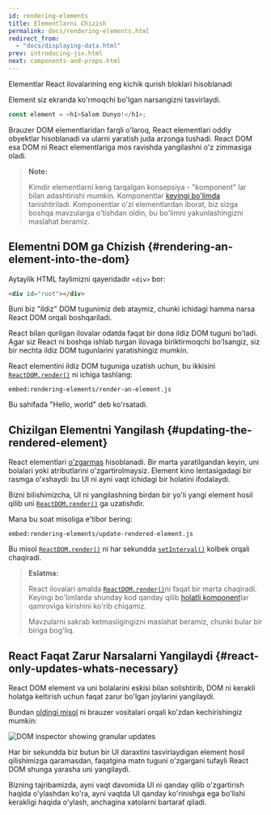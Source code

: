 ```yaml
---
id: rendering-elements
title: Elementlarni Chizish
permalink: docs/rendering-elements.html
redirect_from:
  - "docs/displaying-data.html"
prev: introducing-jsx.html
next: components-and-props.html
---
```


Elementlar React ilovalarining eng kichik qurish bloklari hisoblanadi

Element siz ekranda ko'rmoqchi bo'lgan narsangizni tasvirlaydi.

```js
const element = <h1>Salom Dunyo!</h1>;
```

Brauzer DOM elementlaridan farqli o'laroq, React elementlari oddiy obyektlar hisoblanadi va ularni yaratish juda arzonga tushadi. React DOM esa DOM ni React elementlariga mos ravishda yangilashni o'z zimmasiga oladi.

>**Note:**
>
>Kimdir elementlarni keng tarqalgan konsepsiya - "komponent" lar bilan adashtirishi mumkin. Komponentlar [keyingi bo'limda](/docs/components-and-props.html) tanishtiriladi. Komponentlar o'zi elementlardan iborat, biz sizga boshqa mavzularga o'tishdan oldin, bu bo'limni yakunlashingizni maslahat beramiz.

## Elementni DOM ga Chizish {#rendering-an-element-into-the-dom}

Aytaylik HTML faylimizni qayeridadir `<div>` bor:

```html
<div id="root"></div>
```

Buni biz "ildiz" DOM tugunimiz deb ataymiz, chunki ichidagi hamma narsa React DOM orqali boshqariladi.

React bilan qurilgan ilovalar odatda faqat bir dona ildiz DOM tuguni bo'ladi. Agar siz React ni boshqa ishlab turgan ilovaga biriktirmoqchi bo'lsangiz, siz bir nechta ildiz DOM tugunlarini yaratishingiz mumkin.

React elementini ildiz DOM tuguniga uzatish uchun, bu ikkisini [`ReactDOM.render()`](/docs/react-dom.html#render) ni ichiga tashlang:

`embed:rendering-elements/render-an-element.js`

[](codepen://rendering-elements/render-an-element)

Bu sahifada "Hello, world" deb ko'rsatadi.

## Chizilgan Elementni Yangilash {#updating-the-rendered-element}

React elementlari [o'zgarmas](https://en.wikipedia.org/wiki/Immutable_object) hisoblanadi. Bir marta yaratilgandan keyin, uni bolalari yoki atributlarini o'zgartirolmaysiz. Element kino lentasigadagi bir rasmga o'xshaydi: bu UI ni ayni vaqt ichidagi bir holatini ifodalaydi.

Bizni bilishimizcha, UI ni yangilashning birdan bir yo'li yangi element hosil qilib uni [`ReactDOM.render()`](/docs/react-dom.html#render) ga uzatishdir.

Mana bu soat misoliga e'tibor bering:

`embed:rendering-elements/update-rendered-element.js`

[](codepen://rendering-elements/update-rendered-element)

Bu misol [`ReactDOM.render()`](/docs/react-dom.html#render) ni har sekundda [`setInterval()`](https://developer.mozilla.org/en-US/docs/Web/API/WindowTimers/setInterval) kolbek orqali chaqiradi.

>**Eslatma:**
>
>React ilovalari amalda [`ReactDOM.render()`](/docs/react-dom.html#render)ni faqat bir marta chaqiradi. Keyingi bo'limlarda shunday kod qanday qilib [holatli komponent](/docs/state-and-lifecycle.html)lar qamroviga kirishini ko'rib chiqamiz.
>
>Mavzularni sakrab ketmasligingizni maslahat beramiz, chunki bular bir biriga bog'liq.

## React Faqat Zarur Narsalarni Yangilaydi {#react-only-updates-whats-necessary}

React DOM element va uni bolalarini eskisi bilan solishtirib, DOM ni kerakli holatga keltirish uchun faqat zarur bo'lgan joylarini yangilaydi.

Bundan [oldingi misol](codepen://rendering-elements/update-rendered-element) ni brauzer vositalari orqali ko'zdan kechirishingiz mumkin:

![DOM inspector showing granular updates](../images/docs/granular-dom-updates.gif)

Har bir sekundda biz butun bir UI daraxtini tasvirlaydigan element hosil qilishimizga qaramasdan, faqatgina matn tuguni o'zgargani tufayli React DOM shunga yarasha uni yangilaydi.

Bizning tajribamizda, ayni vaqt davomida UI ni qanday qilib o'zgartirish haqida o'ylashdan ko'ra, ayni vaqtda UI qanday ko'rinishga ega bo'lishi kerakligi haqida o'ylash, anchagina xatolarni bartaraf qiladi.
